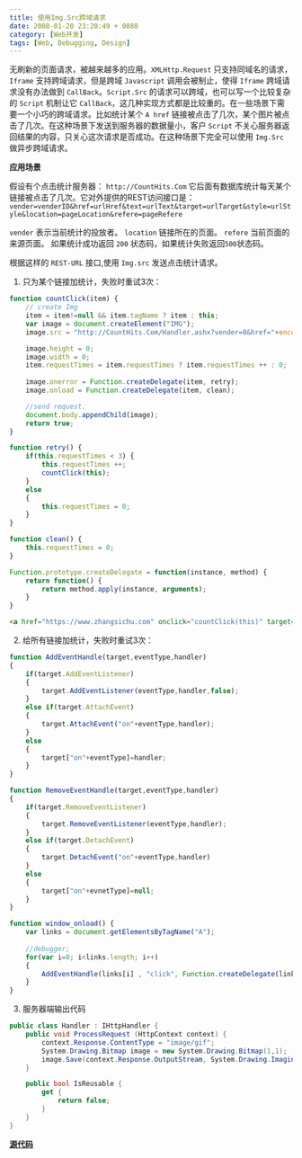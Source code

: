 ```yaml
---
title: 使用Img.Src跨域请求
date: 2008-01-20 23:20:49 + 0080
category: [Web开发]
tags: [Web, Debugging, Design]
---
```


无刷新的页面请求，被越来越多的应用。`XMLHttp.Request` 只支持同域名的请求，`Iframe` 支持跨域请求，但是跨域 `Javascript` 调用会被制止，使得 `Iframe` 跨域请求没有办法做到 `CallBack`。`Script.Src` 的请求可以跨域，也可以写一个比较复杂的 `Script` 机制让它 `CallBack`，这几种实现方式都是比较重的。在一些场景下需要一个小巧的跨域请求。比如统计某个 `A href` 链接被点击了几次，某个图片被点击了几次。在这种场景下发送到服务器的数据量小，客户 `Script` 不关心服务器返回结果的内容，只关心这次请求是否成功。在这种场景下完全可以使用 `Img.Src` 做异步跨域请求。  

**应用场景**

假设有个点击统计服务器： `http://CountHits.Com` 它后面有数据库统计每天某个链接被点击了几次。它对外提供的REST访问接口是：  
`vender=venderID&href=urlHref&text=urlText&target=urlTarget&style=urlStyle&location=pageLocation&refere=pageRefere`   

`vender` 表示当前统计的投放者。 `location` 链接所在的页面。 `refere` 当前页面的来源页面。 如果统计成功返回 `200` 状态码，如果统计失败返回`500`状态码。 

根据这样的 `REST-URL` 接口,使用 `Img.src` 发送点击统计请求。  

1) 只为某个链接加统计，失败时重试3次：  

```js
function countClick(item) { 
    // create Img  
    item = item!=null && item.tagName ? item : this; 
    var image = document.createElement("IMG");  
    image.src = "http://CountHits.Com/Handler.ashx?vender=0&href="+encodeURIComponent(item.href)+"&text="+encodeURIComponent(item.innerHTML)+"&target="+encodeURIComponent(item.target)+"&style="+encodeURIComponent(item.style.cssText)+"&location="+encodeURIComponent(window.location.href) +"&referrer=" + encodeURIComponent(document.referrer) + "&t="+ new Date().getTime();

    image.height = 0; 
    image.width = 0; 
    item.requestTimes = item.requestTimes ? item.requestTimes ++ : 0; 
    
    image.onerror = Function.createDelegate(item, retry); 
    image.onload = Function.createDelegate(item, clean); 

    //send request.  
    document.body.appendChild(image); 
    return true;   
}  

function retry() {  
    if(this.requestTimes < 3) {  
        this.requestTimes ++;  
        countClick(this); 
    }  
    else  
    {  
        this.requestTimes = 0; 
    }  
}  

function clean() {  
    this.requestTimes = 0; 
}

Function.prototype.createDelegate = function(instance, method) { 
    return function() { 
        return method.apply(instance, arguments); 
    }
}
```  

```html
<a href="https://www.zhangsichu.com" onclick="countClick(this)" target="_blank">Test</a>  
```

2) 给所有链接加统计，失败时重试3次：  

```js
function AddEventHandle(target,eventType,handler)  
{  
    if(target.AddEventListener)  
    {  
        target.AddEventListener(eventType,handler,false); 
    }  
    else if(target.AttachEvent)  
    {  
        target.AttachEvent("on"+eventType,handler); 
    }  
    else  
    {  
        target["on"+eventType]=handler;  
    }  
}  

function RemoveEventHandle(target,eventType,handler)  
{  
    if(target.RemoveEventListener)  
    {  
        target.RemoveEventListener(eventType,handler); 
    }  
    else if(target.DetachEvent)  
    {  
        target.DetachEvent("on"+eventType,handler)  
    }  
    else  
    {  
        target["on"+evnetType]=null;  
    }  
}  

function window_onload() { 
    var links = document.getElementsByTagName("A"); 
    
    //debugger;  
    for(var i=0; i<links.length; i++) 
    {  
        AddEventHandle(links[i] , "click", Function.createDelegate(links[i], countClick));  
    }  
}  
```

3) 服务器端输出代码  

```c#
public class Handler : IHttpHandler {  
    public void ProcessRequest (HttpContext context) {
        context.Response.ContentType = "image/gif"; 
        System.Drawing.Bitmap image = new System.Drawing.Bitmap(1,1); 
        image.Save(context.Response.OutputStream, System.Drawing.Imaging.ImageFormat.Gif); 
    }  

    public bool IsReusable {  
        get {
            return false;  
        }  
    }  
}  
```  

[**源代码**](/assets/attachments/2008/01/20_232133_pmesTest.rar)

